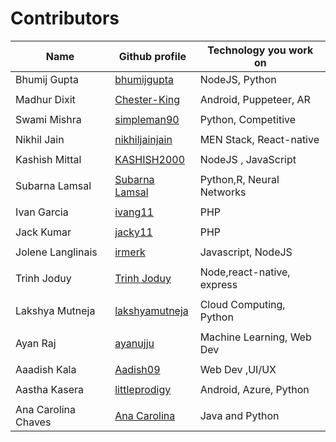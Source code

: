 # Contributors

| <b>Name             | Github profile                                      | Technology you work on</b> |
| ------------------- | --------------------------------------------------- | -------------------------- |
| Bhumij Gupta        | [bhumijgupta](https://github.com/bhumijgupta)       | NodeJS, Python             |
|                     |                                                     |                            |
| Madhur Dixit        | [Chester-King](https://github.com/Chester-King)     | Android, Puppeteer, AR     |
|                     |                                                     |                            |
| Swami Mishra        | [simpleman90](https://github.com/simpleman90)       | Python, Competitive        |
|                     |                                                     |                            |
| Nikhil Jain         | [nikhiljainjain](https://github.com/nikhiljainjain) | MEN Stack, React-native    |
|                     |                                                     |                            |
| Kashish Mittal      | [KASHISH2000](http://github.com/KASHISH2000)        | NodeJS , JavaScript        |
|                     |                                                     |                            |
| Subarna Lamsal      | [Subarna Lamsal](https://github.com/Subarna578)     | Python,R, Neural Networks  |
|                     |                                                     |                            |
| Ivan Garcia         | [ivang11](https://github.com/ivang11)               | PHP                        |
|                     |                                                     |                            |
| Jack Kumar          | [jacky11](https://github.com/jacky11)               | PHP                        |
|                     |                                                     |                            |
| Jolene Langlinais   | [irmerk](https://github.com/irmerk)                 | Javascript, NodeJS         |
|                     |                                                     |                            |
| Trinh Joduy         | [Trinh Joduy](https://github.com/trinhminhhieu)     | Node,react-native, express |
|                     |                                                     |                            |
| Lakshya Mutneja     | [lakshyamutneja](https://github.com/lakshyamutneja) | Cloud Computing, Python    |
|                     |                                                     |                            |
| Ayan Raj            | [ayanujju](https://github.com/ayanujju)             | Machine Learning, Web Dev  |
|                     |                                                     |                            |
| Aaadish Kala        | [Aadish09](https://github.com/Aadish09)             | Web Dev ,UI/UX             |
|                     |                                                     |                            |
| Aastha Kasera       | [littleprodigy](https://github.com/littleprodigy)   | Android, Azure, Python     |
|                     |                                                     |                            |
| Ana Carolina Chaves | [Ana Carolina](https://github.com/anacarolinacv)    | Java and Python            |
